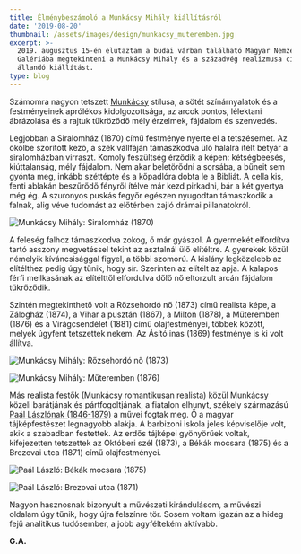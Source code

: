 ```yaml
---
title: Élménybeszámoló a Munkácsy Mihály kiállításról
date: '2019-08-20'
thumbnail: /assets/images/design/munkacsy_muteremben.jpg
excerpt: >-
  2019. augusztus 15-én elutaztam a budai várban található Magyar Nemzeti
  Galériába megtekinteni a Munkácsy Mihály és a századvég realizmusa című
  állandó kiállítást.
type: blog
---
```


Számomra nagyon tetszett [Munkácsy](https://hu.wikipedia.org/wiki/Munk%C3%A1csy_Mih%C3%A1ly) stílusa, a sötét színárnyalatok és a festményeinek aprólékos kidolgozottsága, az arcok pontos, lélektani ábrázolása és a rajtuk tükröződő mély érzelmek, fájdalom és szenvedés.

Legjobban a Siralomház (1870) című festménye nyerte el a tetszésemet. Az ökölbe szorított kező, a szék vállfáján támaszkodva ülő halálra ítélt betyár a siralomházban virraszt. Komoly feszültség érződik a képen: kétségbeesés, kiúttalanság, mély fájdalom. Nem akar beletörődni a sorsába, a bűneit sem gyónta meg, inkább széttépte és a kőpadlóra dobta le a Bibliát. A cella kis, fenti ablakán beszűrődő fényről ítélve már kezd pirkadni, bár a két gyertya még ég. A szuronyos puskás fegyőr egészen nyugodtan támaszkodik a falnak, alig véve tudomást az előtérben zajló drámai pillanatokról.

![Munkácsy Mihály: Siralomház (1870)](/assets/images/design/munkacsy_siralomhaz.jpg)

A feleség falhoz támaszkodva zokog, ő már gyászol. A gyermekét elfordítva tartó asszony megvetéssel tekint az asztalnál ülő elítéltre. A gyerekek közül némelyik kíváncsisággal figyel, a többi szomorú. A kislány legközelebb az elítélthez pedig úgy tűnik, hogy sír. Szerinten az elítélt az apja. A kalapos férfi mellkasának az elítélttől elfordulva dőlő nő eltorzult arcán fájdalom tükrőződik.

Szintén megtekinthető volt a Rőzsehordó nő (1873) című realista képe, a Zálogház (1874), a Vihar a pusztán (1867), a Milton (1878), a Műteremben (1876) és a Virágcsendélet (1881) című olajfestményei, többek között, melyek úgyfent tetszettek nekem. Az Ásító inas (1869) festménye is ki volt állítva.

![Munkácsy Mihály: Rőzsehordó nő (1873)](/assets/images/design/munkacsy_rozsehordo_no.jpg)

![Munkácsy Mihály: Műteremben (1876)](/assets/images/design/munkacsy_muteremben.jpg)

Más realista festők (Munkácsy romantikusan realista) közül Munkácsy közeli barátjának és pártfogoltjának, a fiatalon elhunyt, székely származású [Paál Lászlónak (1846-1879)](https://hu.wikipedia.org/wiki/Pa%C3%A1l_L%C3%A1szl%C3%B3_(fest%C5%91)) a művei fogtak meg. Ő a magyar tájképfestészet legnagyobb alakja. A barbizoni iskola jeles képviselője volt, akik a szabadban festettek. Az erdős tájképei gyönyörűek voltak, kifejezetten tetszettek az Októberi szél (1873), a Békák mocsara (1875) és a Brezovai utca (1871) című olajfestményei.

![Paál László: Békák mocsara (1875)](/assets/images/design/paal_bekak_mocsara.jpg)

![Paál László: Brezovai utca (1871)](/assets/images/design/paal_brezovai_utca.jpg)

Nagyon hasznosnak bizonyult a művészeti kirándulásom, a művészi oldalam úgy tűnik, hogy újra felszínre tör. Sosem voltam igazán az a hideg fejű analitikus tudósember, a jobb agyféltekém aktívabb.


**G.A.**

